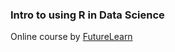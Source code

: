 ### Intro to using R in Data Science

Online course by [FutureLearn](https://www.futurelearn.com/courses/data-science/1 "R for Data Science")
